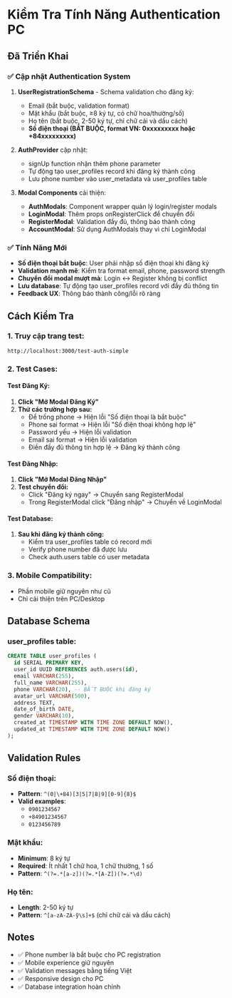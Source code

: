 # Kiểm Tra Tính Năng Authentication PC

## Đã Triển Khai

### ✅ Cập nhật Authentication System

1. **UserRegistrationSchema** - Schema validation cho đăng ký:
   - Email (bắt buộc, validation format)
   - Mật khẩu (bắt buộc, ≥8 ký tự, có chữ hoa/thường/số)
   - Họ tên (bắt buộc, 2-50 ký tự, chỉ chữ cái và dấu cách)
   - **Số điện thoại (BẮT BUỘC, format VN: 0xxxxxxxxx hoặc +84xxxxxxxxx)**

2. **AuthProvider** cập nhật:
   - signUp function nhận thêm phone parameter
   - Tự động tạo user_profiles record khi đăng ký thành công
   - Lưu phone number vào user_metadata và user_profiles table

3. **Modal Components** cải thiện:
   - **AuthModals**: Component wrapper quản lý login/register modals
   - **LoginModal**: Thêm props onRegisterClick để chuyển đổi
   - **RegisterModal**: Validation đầy đủ, thông báo thành công
   - **AccountModal**: Sử dụng AuthModals thay vì chỉ LoginModal

### ✅ Tính Năng Mới

- **Số điện thoại bắt buộc**: User phải nhập số điện thoại khi đăng ký
- **Validation mạnh mẽ**: Kiểm tra format email, phone, password strength
- **Chuyển đổi modal mượt mà**: Login ↔ Register không bị conflict
- **Lưu database**: Tự động tạo user_profiles record với đầy đủ thông tin
- **Feedback UX**: Thông báo thành công/lỗi rõ ràng

## Cách Kiểm Tra

### 1. Truy cập trang test:
```
http://localhost:3000/test-auth-simple
```

### 2. Test Cases:

#### Test Đăng Ký:
1. **Click "Mở Modal Đăng Ký"**
2. **Thử các trường hợp sau:**
   - Để trống phone → Hiện lỗi "Số điện thoại là bắt buộc"
   - Phone sai format → Hiện lỗi "Số điện thoại không hợp lệ"
   - Password yếu → Hiện lỗi validation
   - Email sai format → Hiện lỗi validation
   - Điền đầy đủ thông tin hợp lệ → Đăng ký thành công

#### Test Đăng Nhập:
1. **Click "Mở Modal Đăng Nhập"**
2. **Test chuyển đổi:**
   - Click "Đăng ký ngay" → Chuyển sang RegisterModal
   - Trong RegisterModal click "Đăng nhập" → Chuyển về LoginModal

#### Test Database:
1. **Sau khi đăng ký thành công:**
   - Kiểm tra user_profiles table có record mới
   - Verify phone number đã được lưu
   - Check auth.users table có user metadata

### 3. Mobile Compatibility:
- Phần mobile giữ nguyên như cũ
- Chỉ cải thiện trên PC/Desktop

## Database Schema

### user_profiles table:
```sql
CREATE TABLE user_profiles (
  id SERIAL PRIMARY KEY,
  user_id UUID REFERENCES auth.users(id),
  email VARCHAR(255),
  full_name VARCHAR(255),
  phone VARCHAR(20), -- BẮT BUỘC khi đăng ký
  avatar_url VARCHAR(500),
  address TEXT,
  date_of_birth DATE,
  gender VARCHAR(10),
  created_at TIMESTAMP WITH TIME ZONE DEFAULT NOW(),
  updated_at TIMESTAMP WITH TIME ZONE DEFAULT NOW()
);
```

## Validation Rules

### Số điện thoại:
- **Pattern**: `^(0|\+84)[3|5|7|8|9][0-9]{8}$`
- **Valid examples**: 
  - `0901234567`
  - `+84901234567`
  - `0123456789`

### Mật khẩu:
- **Minimum**: 8 ký tự
- **Required**: Ít nhất 1 chữ hoa, 1 chữ thường, 1 số
- **Pattern**: `^(?=.*[a-z])(?=.*[A-Z])(?=.*\d)`

### Họ tên:
- **Length**: 2-50 ký tự
- **Pattern**: `^[a-zA-ZÀ-ỹ\s]+$` (chỉ chữ cái và dấu cách)

## Notes

- ✅ Phone number là bắt buộc cho PC registration
- ✅ Mobile experience giữ nguyên
- ✅ Validation messages bằng tiếng Việt
- ✅ Responsive design cho PC
- ✅ Database integration hoàn chỉnh 